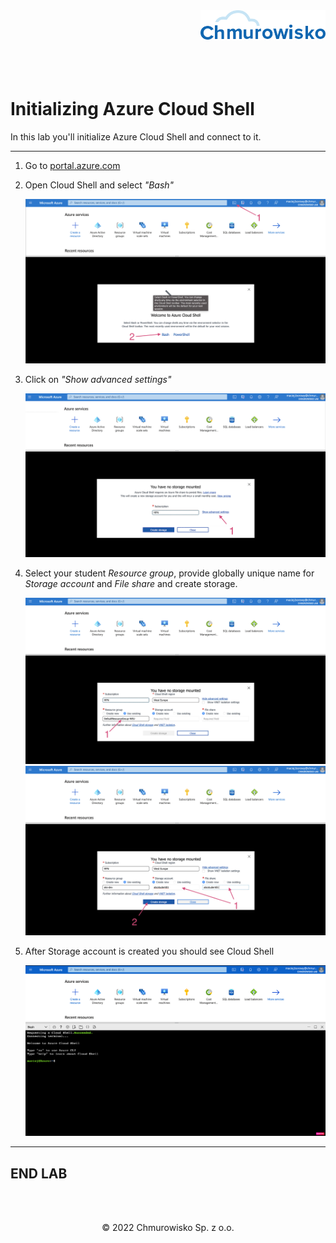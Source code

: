 <img src="./img/logo.png" alt="Chmurowisko logo" width="200" align="right">
<br><br>
<br><br>
<br><br>

# Initializing Azure Cloud Shell

In this lab you'll initialize Azure Cloud Shell and connect to it.

---

1. Go to [portal.azure.com](https://portal.azure.com)
1. Open Cloud Shell and select _"Bash"_

    ![img](./img/01-open-cloud-shell-bash.png)

1. Click on _"Show advanced settings"_

    ![img](./img/02-advanced-settings.png)

1. Select your student _Resource group_, provide globally unique name for _Storage account_ and _File share_ and create storage.

    ![img](./img/03-select-resource-group.png)
    ![img](./img/04-storage-name.png)

1. After Storage account is created you should see Cloud Shell

    ![img](./img/05-cloud-shell.png)

---

## END LAB

<br><br>

<center><p>&copy; 2022 Chmurowisko Sp. z o.o.<p></center>
